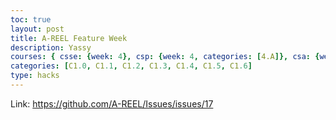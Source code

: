 ```yaml
---
toc: true
layout: post
title: A-REEL Feature Week 
description: Yassy 
courses: { csse: {week: 4}, csp: {week: 4, categories: [4.A]}, csa: {week: 11}}
categories: [C1.0, C1.1, C1.2, C1.3, C1.4, C1.5, C1.6]
type: hacks
---
```

Link: https://github.com/A-REEL/Issues/issues/17